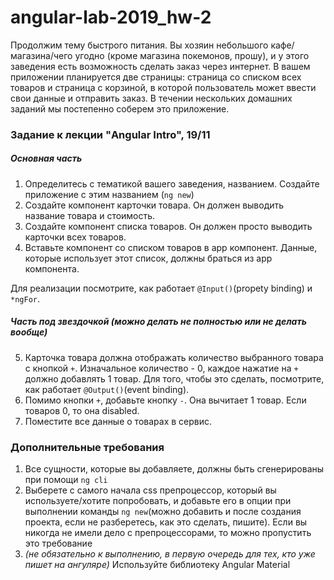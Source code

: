 # angular-lab-2019_hw-2

Продолжим тему быстрого питания. Вы хозяин небольшого кафе/магазина/чего угодно (кроме магазина покемонов, прошу), и у этого заведения есть возможность сделать заказ через интернет. В вашем приложении планируется две страницы: страница со списком всех товаров и страница с корзиной, в которой пользователь может ввести свои данные и отправить заказ. В течении нескольких домашних заданий мы постепенно соберем это приложение.

### Задание к лекции "Angular Intro", 19/11
##### Основная часть
1) Определитесь с тематикой вашего заведения, названием. Cоздайте приложение с этим названием (`ng new`)
2) Создайте компонент карточки товара. Он должен выводить название товара и стоимость.
3) Создайте компонент списка товаров. Он должен просто выводить карточки всех товаров.
4) Вставьте компонент со списком товаров в app компонент. Данные, которые использует этот список, должны браться из app компонента.

Для реализации посмотрите, как работает `@Input()`(propety binding) и `*ngFor`.

##### Часть под звездочкой *(можно делать не полностью или не делать вообще)*
5) Карточка товара должна отображать количество выбранного товара с кнопкой `+`. Изначальное количество - 0, каждое нажатие на `+` должно добавлять 1 товар. Для того, чтобы это сделать, посмотрите, как работает `@Output()`(event binding).
6) Помимо кнопки `+`, добавьте кнопку `-`. Она вычитает 1 товар. Если товаров 0, то она disabled.
7) Поместите все данные о товарах в сервис.

### Дополнительные требования
1) Все сущности, которые вы добавляете, должны быть сгенерированы при помощи `ng cli`
2) Выберете с самого начала css препроцессор, который вы используете/хотите попробовать, и добавьте его в опции при выполнении команды `ng new`(можно добавить и после создания проекта, если не разберетесь, как это сделать, пишите). Если вы никогда не имели дело с препроцессорами, то можно пропустить это требование
3) *(не обязательно к выполнению, в первую очередь для тех, кто уже пишет на ангуляре)* Используйте библиотеку Angular Material
